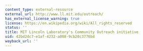 ```yaml
---
content_type: external-resource
external_url: http://www.ll.mit.edu/outreach/
has_external_license_warning: true
license: https://en.wikipedia.org/wiki/All_rights_reserved
status: ''
title: MIT Lincoln Laboratory's Community Outreach initiative
uid: 42bd2dc7-e1af-4232-a008-9cb20c3776bd
wayback_url: ''
---
```

